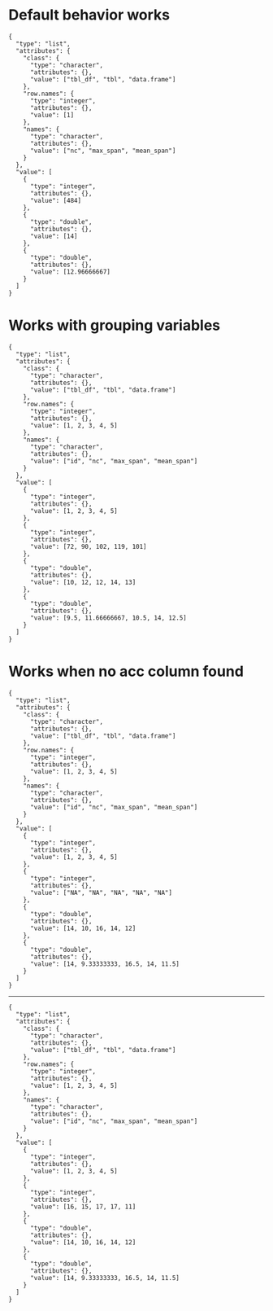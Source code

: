 # Default behavior works

    {
      "type": "list",
      "attributes": {
        "class": {
          "type": "character",
          "attributes": {},
          "value": ["tbl_df", "tbl", "data.frame"]
        },
        "row.names": {
          "type": "integer",
          "attributes": {},
          "value": [1]
        },
        "names": {
          "type": "character",
          "attributes": {},
          "value": ["nc", "max_span", "mean_span"]
        }
      },
      "value": [
        {
          "type": "integer",
          "attributes": {},
          "value": [484]
        },
        {
          "type": "double",
          "attributes": {},
          "value": [14]
        },
        {
          "type": "double",
          "attributes": {},
          "value": [12.96666667]
        }
      ]
    }

# Works with grouping variables

    {
      "type": "list",
      "attributes": {
        "class": {
          "type": "character",
          "attributes": {},
          "value": ["tbl_df", "tbl", "data.frame"]
        },
        "row.names": {
          "type": "integer",
          "attributes": {},
          "value": [1, 2, 3, 4, 5]
        },
        "names": {
          "type": "character",
          "attributes": {},
          "value": ["id", "nc", "max_span", "mean_span"]
        }
      },
      "value": [
        {
          "type": "integer",
          "attributes": {},
          "value": [1, 2, 3, 4, 5]
        },
        {
          "type": "integer",
          "attributes": {},
          "value": [72, 90, 102, 119, 101]
        },
        {
          "type": "double",
          "attributes": {},
          "value": [10, 12, 12, 14, 13]
        },
        {
          "type": "double",
          "attributes": {},
          "value": [9.5, 11.66666667, 10.5, 14, 12.5]
        }
      ]
    }

# Works when no acc column found

    {
      "type": "list",
      "attributes": {
        "class": {
          "type": "character",
          "attributes": {},
          "value": ["tbl_df", "tbl", "data.frame"]
        },
        "row.names": {
          "type": "integer",
          "attributes": {},
          "value": [1, 2, 3, 4, 5]
        },
        "names": {
          "type": "character",
          "attributes": {},
          "value": ["id", "nc", "max_span", "mean_span"]
        }
      },
      "value": [
        {
          "type": "integer",
          "attributes": {},
          "value": [1, 2, 3, 4, 5]
        },
        {
          "type": "integer",
          "attributes": {},
          "value": ["NA", "NA", "NA", "NA", "NA"]
        },
        {
          "type": "double",
          "attributes": {},
          "value": [14, 10, 16, 14, 12]
        },
        {
          "type": "double",
          "attributes": {},
          "value": [14, 9.33333333, 16.5, 14, 11.5]
        }
      ]
    }

---

    {
      "type": "list",
      "attributes": {
        "class": {
          "type": "character",
          "attributes": {},
          "value": ["tbl_df", "tbl", "data.frame"]
        },
        "row.names": {
          "type": "integer",
          "attributes": {},
          "value": [1, 2, 3, 4, 5]
        },
        "names": {
          "type": "character",
          "attributes": {},
          "value": ["id", "nc", "max_span", "mean_span"]
        }
      },
      "value": [
        {
          "type": "integer",
          "attributes": {},
          "value": [1, 2, 3, 4, 5]
        },
        {
          "type": "integer",
          "attributes": {},
          "value": [16, 15, 17, 17, 11]
        },
        {
          "type": "double",
          "attributes": {},
          "value": [14, 10, 16, 14, 12]
        },
        {
          "type": "double",
          "attributes": {},
          "value": [14, 9.33333333, 16.5, 14, 11.5]
        }
      ]
    }

